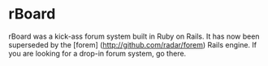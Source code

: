 # rBoard

rBoard was a kick-ass forum system built in Ruby on Rails. It has now been superseded by the [forem] (http://github.com/radar/forem) Rails engine. If you are looking for a drop-in forum system, go there.
